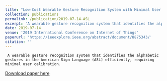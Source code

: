 ```yaml
---
title: "Low-Cost Wearable Gesture Recognition System with Minimal User Calibration for ASL"
collection: publications
permalink: /publication/2019-07-14-ASL
excerpt: 'A wearable gesture recognition system that identifies the alphabetic gestures in the American Sign Language (ASL) efficiently, requiring minimal user calibration.'
date: 2019-07-14
venue: '2019 International Conference on Internet of Things'
paperurl: 'https://ieeexplore.ieee.org/abstract/document/8875343/'
citation: ''
---
```

     A wearable gesture recognition system that identifies the alphabetic gestures in the American Sign Language (ASL) efficiently, requiring minimal user calibration.

[Download paper here](https://ieeexplore.ieee.org/abstract/document/8875343/)
